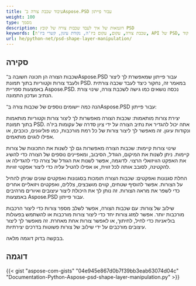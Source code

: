 ```yaml
---
title: עיבוד שכבת צורה ב־Aspose.PSD עבור פייתון
weight: 100
type: מסמך
description: דוגמאות של איך לעבד שכבות צורה של קובץ PSD
keywords: [שכבת צורה, עקום, עקום ביז'ה, נקודת עיגון, קשרי ביז'ה, API של PSD, פייתון, דוגמאות קוד]
url: he/python-net/psd-shape-layer-manipulation/
---
```


## **סקירה**
שכבות הצורה הן תכונה חשובה ב־Aspose.PSD עבור פייתון שמאפשרת לך ליצור ולעבד צורות וקטוריות בתוך תמונת PSD. במאמר זה, נחקור כיצד לעבד שכבה צורתית באמצעות ספריית Aspose.PSD. נכסה נושאים כמו גישה לשכבת צורה, שינוי צורת הנתיב ועדכון התמונה.

הנה כמה יישומים נוספים של שכבות צורה ב־Aspose.PSD עבור פייתון:

יצירת צורות מותאמות: שכבות הצורה מאפשרות לך ליצור צורות וקטוריות מותאמות בתוך תמונת PSD. אתה יכול להגדיר את נתיב הצורה על ידי ציון סדרה של עקומות ביז'ה ונקודות עיגון. זה מאפשר לך ליצור צורות של כל רמת מורכבות, כמו פוליגונים, כוכבים, או אפילו לוגוים מותאמים.

שינוי צורות קיימות: שכבות הצורה מאפשרות גם לך לשנות את התכונות של צורות קיימות. ניתן לשנות את המיקום, הגודל, הסיבוב, ומאפיינים נוספים של הצורה כדי להשיג את האפקט הוויזואלי הרצוי. לדוגמה, אפשר לשנות את הגודל של צורה כדי להגדילה או להקטינה, לסובב אותה לכל זווית, או אפילו להטיל עליה כדי ליצור אפקטי זוויות.

החלת סגנונות ואפקטים: שכבות הצורה תומכות בסגנונות ואפקטים שונים שניתן להחיל על הצורות. אפשר להוסיף שטחים, קווים מושבצים, צללים, ואפקטים ויזואליים אחרים כדי לשפר את מראה הצורות. זה נותן לך את היכולת ליצור עיצובים ואיורים מרהיבים באמצעות Aspose.PSD עבור פייתון.

שילוב של צורות: עם שכבות הצורה, אפשר לשלב מספר צורות כדי ליצור הרכבות מורכבות יותר. אפשר למזג צורות יחד כדי ליצור צורות מורכבות או להשתמש בפעולות בוליאניות כדי לחיל, לחיתוך, או לאפשר צורות אחת מאחרת. זה מאפשר לך ליצור עיצובים מורכבים על ידי שילוב של צורות פשוטות בדרכים יצירתיות.

בבקשה בדוק דוגמה מלאה.

## **דוגמה**
{{< gist "aspose-com-gists" "04e945e867d0b7f39bb3eab63074d04c" "Documentation-Python-Aspose-psd-shape-layer-manipulation.py" >}}
